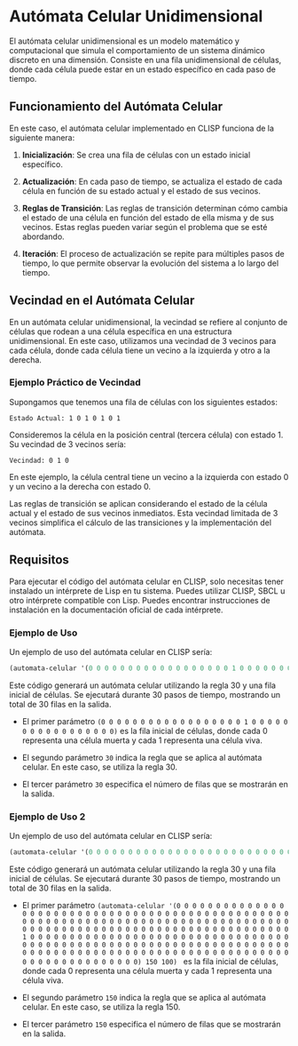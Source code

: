 # Autómata Celular Unidimensional

El autómata celular unidimensional es un modelo matemático y computacional que simula el comportamiento de un sistema dinámico discreto en una dimensión. Consiste en una fila unidimensional de células, donde cada célula puede estar en un estado específico en cada paso de tiempo.

## Funcionamiento del Autómata Celular

En este caso, el autómata celular implementado en CLISP funciona de la siguiente manera:

1. **Inicialización**: Se crea una fila de células con un estado inicial específico.

2. **Actualización**: En cada paso de tiempo, se actualiza el estado de cada célula en función de su estado actual y el estado de sus vecinos.

3. **Reglas de Transición**: Las reglas de transición determinan cómo cambia el estado de una célula en función del estado de ella misma y de sus vecinos. Estas reglas pueden variar según el problema que se esté abordando.

4. **Iteración**: El proceso de actualización se repite para múltiples pasos de tiempo, lo que permite observar la evolución del sistema a lo largo del tiempo.

## Vecindad en el Autómata Celular

En un autómata celular unidimensional, la vecindad se refiere al conjunto de células que rodean a una célula específica en una estructura unidimensional. En este caso, utilizamos una vecindad de 3 vecinos para cada célula, donde cada célula tiene un vecino a la izquierda y otro a la derecha.

### Ejemplo Práctico de Vecindad

Supongamos que tenemos una fila de células con los siguientes estados:

```
Estado Actual: 1 0 1 0 1 0 1
```

Consideremos la célula en la posición central (tercera célula) con estado 1. Su vecindad de 3 vecinos sería:

```
Vecindad: 0 1 0
```

En este ejemplo, la célula central tiene un vecino a la izquierda con estado 0 y un vecino a la derecha con estado 0.

Las reglas de transición se aplican considerando el estado de la célula actual y el estado de sus vecinos inmediatos. Esta vecindad limitada de 3 vecinos simplifica el cálculo de las transiciones y la implementación del autómata.

## Requisitos

Para ejecutar el código del autómata celular en CLISP, solo necesitas tener instalado un intérprete de Lisp en tu sistema. Puedes utilizar CLISP, SBCL u otro intérprete compatible con Lisp. Puedes encontrar instrucciones de instalación en la documentación oficial de cada intérprete.

### Ejemplo de Uso

Un ejemplo de uso del autómata celular en CLISP sería:

```lisp
(automata-celular '(0 0 0 0 0 0 0 0 0 0 0 0 0 0 0 0 0 0 1 0 0 0 0 0 0 0 0 0 0 0 0 0 0 0 0 0) 30 30)
```

Este código generará un autómata celular utilizando la regla 30 y una fila inicial de células. Se ejecutará durante 30 pasos de tiempo, mostrando un total de 30 filas en la salida.

- El primer parámetro `(0 0 0 0 0 0 0 0 0 0 0 0 0 0 0 0 0 0 1 0 0 0 0 0 0 0 0 0 0 0 0 0 0 0 0 0)` es la fila inicial de células, donde cada 0 representa una célula muerta y cada 1 representa una célula viva.

- El segundo parámetro `30` indica la regla que se aplica al autómata celular. En este caso, se utiliza la regla 30.

- El tercer parámetro `30` especifica el número de filas que se mostrarán en la salida.




### Ejemplo de Uso 2

Un ejemplo de uso del autómata celular en CLISP sería:

```lisp
(automata-celular '(0 0 0 0 0 0 0 0 0 0 0 0 0 0 0 0 0 0 0 0 0 0 0 0 0 0 0 0 0 0 0 0 0 0 0 0 0 0 0 0 0 0 0 0 0 0 0 0 0 0 0 0 0 0 0 0 0 0 0 0 0 0 0 0 0 0 0 0 0 0 0 0 0 0 0 0 0 0 0 0 0 0 0 0 0 0 0 0 0 0 0 0 0 0 0 0 0 0 0 0 0 0 0 0 0 0 0 0 0 0 0 0 0 0 0 0 1 0 0 0 0 0 0 0 0 0 0 0 0 0 0 0 0 0 0 0 0 0 0 0 0 0 0 0 0 0 0 0 0 0 0 0 0 0 0 0 0 0 0 0 0 0 0 0 0 0 0 0 0 0 0 0 0 0 0 0 0 0 0 0 0 0 0 0 0 0 0 0 0 0 0 0 0 0 0 0 0 0 0 0 0 0 0 0 0 0 0 0 0 0 0 0 0 0 0 0 0 0 0 0 0 0 0 0 0 0 0 0 0 0 0 0 0) 150 100)
```

Este código generará un autómata celular utilizando la regla 30 y una fila inicial de células. Se ejecutará durante 30 pasos de tiempo, mostrando un total de 30 filas en la salida.

- El primer parámetro `(automata-celular '(0 0 0 0 0 0 0 0 0 0 0 0 0 0 0 0 0 0 0 0 0 0 0 0 0 0 0 0 0 0 0 0 0 0 0 0 0 0 0 0 0 0 0 0 0 0 0 0 0 0 0 0 0 0 0 0 0 0 0 0 0 0 0 0 0 0 0 0 0 0 0 0 0 0 0 0 0 0 0 0 0 0 0 0 0 0 0 0 0 0 0 0 0 0 0 0 0 0 0 0 0 0 0 0 0 0 0 0 0 0 0 0 0 0 0 0 1 0 0 0 0 0 0 0 0 0 0 0 0 0 0 0 0 0 0 0 0 0 0 0 0 0 0 0 0 0 0 0 0 0 0 0 0 0 0 0 0 0 0 0 0 0 0 0 0 0 0 0 0 0 0 0 0 0 0 0 0 0 0 0 0 0 0 0 0 0 0 0 0 0 0 0 0 0 0 0 0 0 0 0 0 0 0 0 0 0 0 0 0 0 0 0 0 0 0 0 0 0 0 0 0 0 0 0 0 0 0 0 0 0 0 0 0) 150 100)
` es la fila inicial de células, donde cada 0 representa una célula muerta y cada 1 representa una célula viva.

- El segundo parámetro `150` indica la regla que se aplica al autómata celular. En este caso, se utiliza la regla 150.

- El tercer parámetro `150` especifica el número de filas que se mostrarán en la salida.



